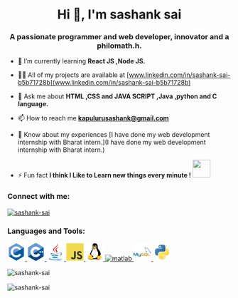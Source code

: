 <h1 align="center">Hi 👋, I'm sashank sai</h1>
<h3 align="center">A passionate programmer and web developer, innovator and a philomath.h.</h3>

- 🌱 I’m currently learning **React JS ,Node JS.**

- 👨‍💻 All of my projects are available at [www.linkedin.com/in/sashank-sai-b5b71728b](www.linkedin.com/in/sashank-sai-b5b71728b)

- 💬 Ask me about **HTML ,CSS and JAVA SCRIPT ,Java ,python and C language.**

- 📫 How to reach me **kapulurusashank@gmail.com**

- 📄 Know about my experiences [I have done my web development internship with Bharat intern.](I have done my web development internship with Bharat intern.)

- ⚡ Fun fact **I think I Like to Learn new things every minute !** <img src="https://github.com/sashank-sai/sashank-sai/assets/144649279/413de8bd-513a-4aaf-91e6-78c2e2196e8f"  width="40" height="40"/> 


<h3 align="left">Connect with me:</h3>
<p align="left">
<a href="https://linkedin.com/in/sashank-sai" target="blank"><img align="center" src="https://raw.githubusercontent.com/rahuldkjain/github-profile-readme-generator/master/src/images/icons/Social/linked-in-alt.svg" alt="sashank-sai" height="30" width="40" /></a>
</p>

<h3 align="left">Languages and Tools:</h3>
<p align="left"> <a href="https://www.cprogramming.com/" target="_blank" rel="noreferrer"> <img src="https://raw.githubusercontent.com/devicons/devicon/master/icons/c/c-original.svg" alt="c" width="40" height="40"/> </a> <a href="https://www.w3schools.com/cpp/" target="_blank" rel="noreferrer"> <img src="https://raw.githubusercontent.com/devicons/devicon/master/icons/cplusplus/cplusplus-original.svg" alt="cplusplus" width="40" height="40"/> </a> <a href="https://www.java.com" target="_blank" rel="noreferrer"> <img src="https://raw.githubusercontent.com/devicons/devicon/master/icons/java/java-original.svg" alt="java" width="40" height="40"/> </a> <a href="https://developer.mozilla.org/en-US/docs/Web/JavaScript" target="_blank" rel="noreferrer"> <img src="https://raw.githubusercontent.com/devicons/devicon/master/icons/javascript/javascript-original.svg" alt="javascript" width="40" height="40"/> </a> <a href="https://www.linux.org/" target="_blank" rel="noreferrer"> <img src="https://raw.githubusercontent.com/devicons/devicon/master/icons/linux/linux-original.svg" alt="linux" width="40" height="40"/> </a> <a href="https://www.mathworks.com/" target="_blank" rel="noreferrer"> <img src="https://upload.wikimedia.org/wikipedia/commons/2/21/Matlab_Logo.png" alt="matlab" width="40" height="40"/> </a> <a href="https://www.mysql.com/" target="_blank" rel="noreferrer"> <img src="https://raw.githubusercontent.com/devicons/devicon/master/icons/mysql/mysql-original-wordmark.svg" alt="mysql" width="40" height="40"/> </a> <a href="https://www.python.org" target="_blank" rel="noreferrer"> <img src="https://raw.githubusercontent.com/devicons/devicon/master/icons/python/python-original.svg" alt="python" width="40" height="40"/> </a> </p>

<p><img align="center" src="https://github-readme-stats.vercel.app/api/top-langs?username=sashank-sai&show_icons=true&locale=en&layout=compact" alt="sashank-sai" /></p>

<p><img align="center" src="https://github-readme-streak-stats.herokuapp.com/?user=sashank-sai&" alt="sashank-sai" /></p>
